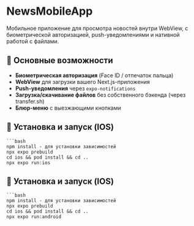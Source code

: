# NewsMobileApp

Мобильное приложение для просмотра новостей внутри WebView, с биометрической авторизацией, push-уведомлениями и нативной работой с файлами.

## 🔑 Основные возможности

- **Биометрическая авторизация** (Face ID / отпечаток пальца)  
- **WebView** для загрузки вашего Next.js-приложения  
- **Push-уведомления** через `expo-notifications`  
- **Загрузка/скачивание файлов** без собственного бэкенда (через transfer.sh)  
- **Блюр-меню** с выезжающими кнопками

## 🚀 Установка и запуск (IOS)
    ```bash
    npm install - для установки зависимостей 
    npx expo prebuild             
    cd ios && pod install && cd ..
    npx expo run:ios  
    
## 🚀 Установка и запуск (IOS)
    ```bash
    npm install - для установки зависимостей 
    npx expo prebuild             
    cd ios && pod install && cd ..
    npx expo run:android

            

